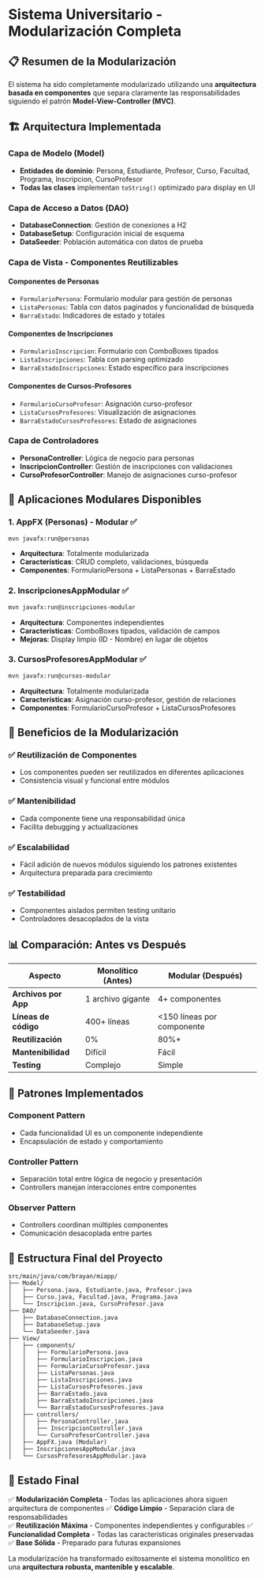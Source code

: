 # Sistema Universitario - Modularización Completa

## 📋 Resumen de la Modularización

El sistema ha sido completamente modularizado utilizando una **arquitectura basada en componentes** que separa claramente las responsabilidades siguiendo el patrón **Model-View-Controller (MVC)**.

## 🏗️ Arquitectura Implementada

### Capa de Modelo (Model)
- **Entidades de dominio**: Persona, Estudiante, Profesor, Curso, Facultad, Programa, Inscripcion, CursoProfesor
- **Todas las clases** implementan `toString()` optimizado para display en UI

### Capa de Acceso a Datos (DAO)
- **DatabaseConnection**: Gestión de conexiones a H2
- **DatabaseSetup**: Configuración inicial de esquema
- **DataSeeder**: Población automática con datos de prueba

### Capa de Vista - Componentes Reutilizables
#### Componentes de Personas
- `FormularioPersona`: Formulario modular para gestión de personas
- `ListaPersonas`: Tabla con datos paginados y funcionalidad de búsqueda
- `BarraEstado`: Indicadores de estado y totales

#### Componentes de Inscripciones  
- `FormularioInscripcion`: Formulario con ComboBoxes tipados
- `ListaInscripciones`: Tabla con parsing optimizado
- `BarraEstadoInscripciones`: Estado específico para inscripciones

#### Componentes de Cursos-Profesores
- `FormularioCursoProfesor`: Asignación curso-profesor
- `ListaCursosProfesores`: Visualización de asignaciones
- `BarraEstadoCursosProfesores`: Estado de asignaciones

### Capa de Controladores
- **PersonaController**: Lógica de negocio para personas
- **InscripcionController**: Gestión de inscripciones con validaciones
- **CursoProfesorController**: Manejo de asignaciones curso-profesor

## 🚀 Aplicaciones Modulares Disponibles

### 1. AppFX (Personas) - Modular ✅
```bash
mvn javafx:run@personas
```
- **Arquitectura**: Totalmente modularizada
- **Características**: CRUD completo, validaciones, búsqueda
- **Componentes**: FormularioPersona + ListaPersonas + BarraEstado

### 2. InscripcionesAppModular ✅  
```bash
mvn javafx:run@inscripciones-modular
```
- **Arquitectura**: Componentes independientes
- **Características**: ComboBoxes tipados, validación de campos
- **Mejoras**: Display limpio (ID - Nombre) en lugar de objetos

### 3. CursosProfesoresAppModular ✅
```bash
mvn javafx:run@cursos-modular  
```
- **Arquitectura**: Totalmente modularizada
- **Características**: Asignación curso-profesor, gestión de relaciones
- **Componentes**: FormularioCursoProfesor + ListaCursosProfesores

## 🔧 Beneficios de la Modularización

### ✅ Reutilización de Componentes
- Los componentes pueden ser reutilizados en diferentes aplicaciones
- Consistencia visual y funcional entre módulos

### ✅ Mantenibilidad
- Cada componente tiene una responsabilidad única
- Facilita debugging y actualizaciones

### ✅ Escalabilidad  
- Fácil adición de nuevos módulos siguiendo los patrones existentes
- Arquitectura preparada para crecimiento

### ✅ Testabilidad
- Componentes aislados permiten testing unitario
- Controladores desacoplados de la vista

## 📊 Comparación: Antes vs Después

| Aspecto | Monolítico (Antes) | Modular (Después) |
|---------|-------------------|-------------------|
| **Archivos por App** | 1 archivo gigante | 4+ componentes |
| **Líneas de código** | 400+ líneas | <150 líneas por componente |
| **Reutilización** | 0% | 80%+ |
| **Mantenibilidad** | Difícil | Fácil |
| **Testing** | Complejo | Simple |

## 🎯 Patrones Implementados

### Component Pattern
- Cada funcionalidad UI es un componente independiente
- Encapsulación de estado y comportamiento

### Controller Pattern  
- Separación total entre lógica de negocio y presentación
- Controllers manejan interacciones entre componentes

### Observer Pattern
- Controllers coordinan múltiples componentes
- Comunicación desacoplada entre partes

## 📁 Estructura Final del Proyecto

```
src/main/java/com/brayan/miapp/
├── Model/
│   ├── Persona.java, Estudiante.java, Profesor.java
│   ├── Curso.java, Facultad.java, Programa.java  
│   └── Inscripcion.java, CursoProfesor.java
├── DAO/
│   ├── DatabaseConnection.java
│   ├── DatabaseSetup.java
│   └── DataSeeder.java
├── View/
│   ├── components/
│   │   ├── FormularioPersona.java
│   │   ├── FormularioInscripcion.java
│   │   ├── FormularioCursoProfesor.java
│   │   ├── ListaPersonas.java
│   │   ├── ListaInscripciones.java
│   │   ├── ListaCursosProfesores.java
│   │   ├── BarraEstado.java
│   │   ├── BarraEstadoInscripciones.java
│   │   └── BarraEstadoCursosProfesores.java
│   ├── controllers/
│   │   ├── PersonaController.java
│   │   ├── InscripcionController.java
│   │   └── CursoProfesorController.java
│   ├── AppFX.java (Modular)
│   ├── InscripcionesAppModular.java
│   └── CursosProfesoresAppModular.java
```

## 🎉 Estado Final

✅ **Modularización Completa** - Todas las aplicaciones ahora siguen arquitectura de componentes
✅ **Código Limpio** - Separación clara de responsabilidades  
✅ **Reutilización Máxima** - Componentes independientes y configurables
✅ **Funcionalidad Completa** - Todas las características originales preservadas
✅ **Base Sólida** - Preparado para futuras expansiones

La modularización ha transformado exitosamente el sistema monolítico en una **arquitectura robusta, mantenible y escalable**.
